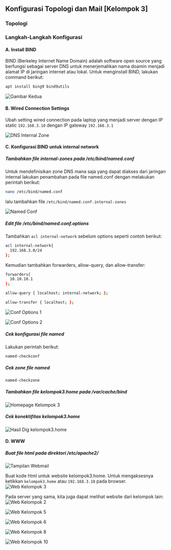 ## Konfigurasi Topologi dan Mail [Kelompok 3]
### Topologi

### Langkah-Langkah Konfigurasi
#### A. Install BIND 
BIND (Berkeley Internet Name Domain) adalah software open source yang berfungsi sebagai server DNS untuk menerjemahkan nama doamin menjadi alamat IP di jaringan internet atau lokal. Untuk menginstall BIND, lakukan command berikut:
   
```bash
apt install bing9 bind9utils
```
![Gambar Kedua](https://github.com/lintangaroem/AdminJaringan2025/blob/main/DNS-Minggu10/2.jpeg?raw=true)

#### B. Wired Connection Settings
Ubah setting wired connection pada laptop yang menjadi server dengan IP static `192.168.3.10` dengan IP gateway `192.168.3.1`  

![DNS Internal Zone](https://github.com/lintangaroem/AdminJaringan2025/blob/main/DNS-Minggu10/1.jpeg?raw=true)

#### C. Konfigurasi BIND untuk internal network
##### Tambahkan file internal-zones pada /etc/bind/named.conf<br>
Untuk mendefinisikan zone DNS mana saja yang dapat diakses dari jaringan internal lakukan penambahan pada file named.conf dengan melakukan perintah berikut:

```bash
nano /etc/bind/named.conf
```

lalu tambahkan file `/etc/bind/named.conf.internal-zones`

![Named Conf](https://github.com/lintangaroem/AdminJaringan2025/blob/main/DNS-Minggu10/named.conf.jpeg?raw=true)

##### Edit file /etc/bind/named.conf.options<br>
Tambahkan `acl internal-network` sebelum options seperti contoh berikut:
```bash
acl internal-network{
  192.168.3.0/24
};
```
Kemudian tambahkan forwarders, allow-query, dan allow-transfer:
```bash
forwarders{
  10.10.10.1
};

allow-query { localhost; internal-network; };

allow-transfer { localhost; };
```
![Conf Options 1](https://github.com/lintangaroem/AdminJaringan2025/blob/main/DNS-Minggu10/conf%20options%201.jpeg?raw=true)

![Conf Options 2](https://github.com/lintangaroem/AdminJaringan2025/blob/main/DNS-Minggu10/conf%20options%202.jpeg?raw=true)

 
##### Cek konfigurasi file named
Lakukan perintah berikut:
```bash
named-checkconf
```

##### Cek zone file named
```bash
named-checkzone
```

##### Tambahkan file kelompok3.home pada /var/cache/bind
![Homepage Kelompok 3](https://github.com/lintangaroem/AdminJaringan2025/blob/main/DNS-Minggu10/kelompok3.home.jpeg?raw=true)

##### Cek konektifitas kelompok3.home
![Hasil Dig kelompok3.home](https://github.com/lintangaroem/AdminJaringan2025/blob/main/DNS-Minggu10/dig%20kelompok3.jpeg?raw=true)

#### D. WWW
##### Buat file html pada direktori /etc/apache2/
![Tampilan Webmail](https://github.com/lintangaroem/AdminJaringan2025/blob/main/DNS-Minggu10/mail%20html.jpeg?raw=true)

Buat kode html untuk website kelompok3.home. Untuk mengaksesnya ketikkan `kelompok3.home` atau `192.168.3.10` pada browser.
![Web Kelompok 3](https://github.com/lintangaroem/AdminJaringan2025/blob/main/DNS-Minggu10/web%20k3.jpeg?raw=true)

Pada server yang sama, kita juga dapat melihat website dari kelompok lain:
![Web Kelompok 2](https://github.com/lintangaroem/AdminJaringan2025/blob/main/DNS-Minggu10/web%20k2.jpeg?raw=true)

![Web Kelompok 5](https://github.com/lintangaroem/AdminJaringan2025/blob/main/DNS-Minggu10/web%20k5.jpeg?raw=true)

![Web Kelompok 6](https://github.com/lintangaroem/AdminJaringan2025/blob/main/DNS-Minggu10/web%20k6.jpeg?raw=true)

![Web Kelompok 8](https://github.com/lintangaroem/AdminJaringan2025/blob/main/DNS-Minggu10/web%20k8.jpeg?raw=true)

![Web Kelompok 10](https://github.com/lintangaroem/AdminJaringan2025/blob/main/DNS-Minggu10/web%20k10.jpeg?raw=true)
